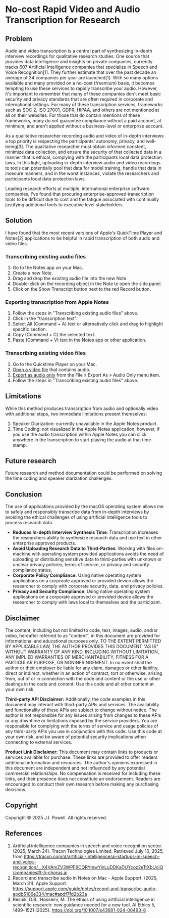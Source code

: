 # No-cost Rapid Video and Audio Transcription for Research

## Problem

Audio and video transcription is a central part of synthesizing in-depth interview recordings for qualitative research studies. One source that provides data intelligence and insights on private companies, currently tracks 607 Artificial Intelligence companies that specialize in Speech and Voice Recognition[1]. They further estimate that over the past decade an average of 34 companies per year are launched[1]. With so many options available and many provided on a no-cost (freemium) basis, it becomes tempting to use these services to rapidly transcribe your audio. However, it's important to remember that many of these companies don't meet basic security and privacy standards that are often required in corporate and international settings. For many of these transcription services, frameworks such as SOC 2, ISO 27001, GDPR, HIPAA, and others are not mentioned at all on their websites. For those that do contain mentions of these frameworks, many do not guarantee compliance without a paid account, at minimum, and aren't applied without a business-level or enterprise account. 

As a qualitative researcher recording audio and video of in-depth interviews a top priority is respecting the participants' autonomy, privacy, and well-being[3]. The qualitative researcher must obtain informed constent, minimize data collection, and ensure the security of that collected data in a manner that is ethical, complying with the participants local data protection laws. In this light, uploading in-depth interview audio and video recordings to tools can potentially pool that data for model training, handle that data in insecure manners, and in the worst instances, violate the researchers and participants local data protection laws.

Leading research efforts at multiple, international enterprise software companies, I've found that procuring enterprise-approved transcription tools to be difficult due to cost and the fatigue associated with continually justifying additional tools to executive level stakeholders.

## Solution
I have found that the most recent versions of Apple's QuickTime Player and Notes[2] applications to be helpful in rapid transcription of both audio and video files.

### Transcribing existing audio files
1. Go to the Notes app on your Mac.
2. Create a new Note.
3. Drag and drop the existing audio file into the new Note.
4. Double-click on the recording object in the Note to open the side panel.
5. Click on the Show Transcript button next to the red Record button.

### Exporting transcription from Apple Notes
1. Follow the steps in "Transcribing existing audio files" above.
2. Click in the "transcription text".
3. Select All (Command + A) text or alternatively click and drag to highlight specific section.
4. Copy (Command + C) the selected text.
5. Paste (Command + V) text in the Notes app or other application.

### Transcribing existing video files
1. Go to the Quicktime Player on your Mac.
2. [Open a video file](https://support.apple.com/guide/quicktime-player/open-and-play-a-file-qtp6cee0761b/mac#apd1ccd2ad518334) that contains audio.
3. [Export as audio only](https://support.apple.com/guide/quicktime-player/export-movies-qtp20e395859/mac) from the File » Export As » Audio Only menu item.
4. Follow the steps in "Transcribing existing audio files" above.

## Limitations
While this method produces transcription from audio and optionally video with additional steps, two immediate limitations present themselves:

1. Speaker Diarization: currently unavailable in the Apple Notes product.
2. Time Coding: not visualized in the Apple Notes application, however, if you use the audio transcription within Apple Notes you can click anywhere in the transcription to start playing the audio at that time stamp.

## Future research
Future research and method documentation could be performed on solving the time coding and speaker diarization challenges.

## Conclusion
The use of applications provided by the macOS operating system allows me to safely and responsibly transcribe data from in-depth interviews by avoiding the ethical challenges of using artificial intelligence tools to process research data.

- **Reduces In-depth Interview Synthesis Time**: Transcription increases the researchers ability to synthesize research data and use text in other enterprise approved products.
- **Avoid Uploading Research Data to Third-Parties**: Working with files on-machine with operating system provided applications avoids the need of uploading or distributing sensitive data to third-parties with unknown or unclear privacy policies, terms of service, or privacy and security compliance status.
- **Corporate Policy Compliance**: Using native operating system applications on a corporate approved or provided device allows the researcher to comply with corporate security, data, and privacy policies.
- **Privacy and Security Compliance**: Using native operating system applications on a corporate approved or provided device allows the researcher to comply with laws local to themselves and the participant.

## Disclaimer
The content, including but not limited to code, text, images, audio, and/or video, hereafter referred to as "content", in this document are provided for informational and educational purposes only. TO THE EXTENT PERMITTED BY APPLICABLE LAW, THE AUTHOR PROVIDES THIS DOCUMENT "AS IS" WITHOUT WARRANTY OF ANY KIND, INCLUDING WITHOUT LIMITATION, ANY IMPLIED WARRANTIES OF MERCHANTABILITY, FITNESS FOR A PARTICULAR PURPOSE, OR NONINFRINGEMENT. In no event shall the author or their employer be liable for any claim, damages or other liability, direct or indirect, whether in an action of contract, tort or otherwise, arising from, out of or in connection with the code and content or the use or other dealings in the code and content. Use this code and all other content at your own risk. 

**Third-party API Disclaimer:** Additionally, the code examples in this document may interact with third-party APIs and services. The availability and functionality of these APIs are subject to change without notice. The author is not responsible for any issues arising from changes to these APIs or any downtime or limitations imposed by the service providers. You are responsible for complying with the terms of service and usage policies of any third-party APIs you use in conjunction with this code. Use this code at your own risk, and be aware of potential security implications when connecting to external services.

**Product Link Disclaimer:** This document may contain links to products or services available for purchase. These links are provided to offer readers additional information and resources. The author's opinions expressed in this document are independent and not influenced by any potential commercial relationships. No compensation is received for including these links, and their presence does not constitute an endorsement. Readers are encouraged to conduct their own research before making any purchasing decisions.

## Copyright
Copyright &copy; 2025 J.I. Powell. All rights reserved.

## References
1. Artificial intelligence companies in speech and voice recognition sector. (2025, March 24). Tracxn Technologies Limited. Retrieved July 10, 2025, from https://tracxn.com/d/artificial-intelligence/ai-startups-in-speech-and-voice-recognition/__X4VAmZV3WPF6CQRYmwYinLuDDKaDUYcoz2eTtXbUoIQ/companies#t-5-chorus.ai
2. Record and transcribe audio in Notes on Mac - Apple Support. (2025, March 31). Apple Support. https://support.apple.com/guide/notes/record-and-transcribe-audio-apdb5106e334/mac#apdf7fd2b23a
3. Resnik, D.B., Hosseini, M. The ethics of using artificial intelligence in scientific research: new guidance needed for a new tool. AI Ethics 5, 1499–1521 (2025). https://doi.org/10.1007/s43681-024-00493-8



